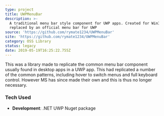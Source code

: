 ```yaml
---
type: project
title: UWPMenuBar
description: >-
  A traditional menu bar style component for UWP apps. Created for WinIRC,
  replaced by an official menu bar for UWP 
source: 'https://github.com/rymate1234/UWPMenuBar'
site: 'https://github.com/rymate1234/UWPMenuBar'
category: OSS Library
status: legacy
date: 2019-05-19T16:25:22.755Z
---
```

This was a library made to replicate the common menu bar component usually found in desktop apps in a UWP app. This had replicated a number of the common patterns, including hover to switch menus and full keyboard control. However MS has since made their own and this is thus no longer necessary.

### Tech Used

 - **Development**: .NET UWP Nuget package
